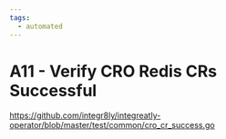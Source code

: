 ```yaml
---
tags:
  - automated
---
```


# A11 - Verify CRO Redis CRs Successful

https://github.com/integr8ly/integreatly-operator/blob/master/test/common/cro_cr_success.go
